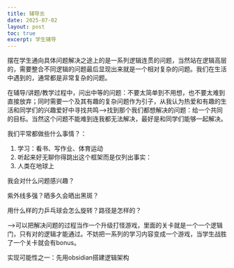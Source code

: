 ```yaml
---
title: 辅导志
date: 2025-07-02
layout: post
toc: true
excerpt: 学生辅导
---
```


摆在学生通向具体问题解决之途上的是一系列逻辑连贯的问题，当然站在逻辑高层的，需要整合不同逻辑的问题最后显现出来就是一个相对复杂的问题。我们在生活中遇到的，通常都是非常复杂的问题。

在辅导/讲题/教学过程中，问出中等的问题：不要太简单到不用想，也不要太难到直接放弃；同时需要一个及其有趣的复杂问题作为引子，从我认为热爱和有趣的生活和同学们的兴趣爱好中寻找共鸣—>找到那个我们都想解决的问题：给一个共同的目标。当然这个问题不能难到连我都无法解决，最好是和同学们能够一起解决。

我们平常都做些什么事情？：

1. 学习：看书、写作业、体育运动
2. 听起来好无聊你得跳出这个框架而是仅列出事实：
3. 人类在地球上

我会对什么问题感兴趣？

紫外线多强？晒多久会晒出黑斑？

用什么样的力乒乓球会怎么旋转？路径是怎样的？



—>可以把解决问题的过程当作一个升级打怪游戏，里面的关卡就是一个一个逻辑门，只有对的逻辑才能通过。不妨把一系列的学习内容变成一个游戏，当学生战胜了一个关卡就会有bonus。

实现可能性之一：先用obsidian搭建逻辑架构
